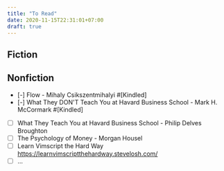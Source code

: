 ```yaml
---
title: "To Read"
date: 2020-11-15T22:31:01+07:00
draft: true
---
```


## Fiction

## Nonfiction

* [-] Flow - Mihaly Csikszentmihalyi #[Kindled]
* [-] What They DON'T Teach You at Havard Business School - Mark H. McCormark
  #[Kindled]
* [ ] What They Teach You at Havard Business School - Philip Delves Broughton
* [ ] The Psychology of Money - Morgan Housel
* [ ] Learn Vimscript the Hard Way
  https://learnvimscriptthehardway.stevelosh.com/
* [ ] ...
